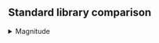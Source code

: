 ## Standard library comparison

<details>
<summary>Magnitude</summary>

| Std | Lines of code | Files |
|-----|---------------|-------|
| Java | 2M | |

</details>
